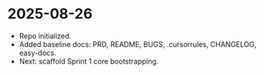 # 2025-08-26
- Repo initialized.
- Added baseline docs: PRD, README, BUGS, .cursorrules, CHANGELOG, easy-docs.
- Next: scaffold Sprint 1 core bootstrapping.